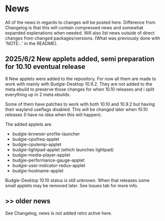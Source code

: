 # News

All of the news in regards to changes will be posted here. Difference from Changelog is that this will contain compressed news and somewhat expanded explenations when needed. Will also list news outside of direct changes from changed packages/versions. (What was previously done with 'NOTE:..' in the README).

## 2025/6/2 New applets added, semi preparation for 10.10 eventual release

8 New applets were added to the repository. For now all them are made to work with mainly with Budgie-Desktop 10.9.2. They are not added to the meta ebuild to preserve those changes for when 10.10 releases and i split everything up in 2 meta ebuilds.

Some of them have patches to work with both 10.10 and 10.9.2 but having their wayland useflags disabled. This will be changed later when 10.10 releases (I have no idea when this will happen).

The added applets are:
- budgie-browser-profile-launcher
- budgie-cpufreq-applet
- budgie-cputemp-applet
- budgie-lightpad-applet (which launches lightpad)
- budgie-media-player-applet
- budgie-performance-gauge-applet
- budgie-user-indicator-redux-applet
- budgie-hostname-applet

Budgie-Desktop 10.10 status is still unknown. When that releases some small applets may be removed later. See Issues tab for more info.

## >> older news

See Changelog, news is not added retro active here.